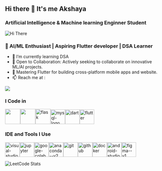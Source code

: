 ## Hi there 👋 It's me Akshaya

### Artificial Intelligence & Machine learning Enginner Student

![Hi There](https://i.giphy.com/media/v1.Y2lkPTc5MGI3NjExZ2RkbjNlNGF0ZG9jd2cxNTdqMTlseG90OGNidjJxOGZ6bmtqdDFlMiZlcD12MV9pbnRlcm5hbF9naWZfYnlfaWQmY3Q9Zw/8ydGiyf5Fr1nVb0J0C/giphy.gif)
### 🚀 AI/ML Enthusiast | Aspiring Flutter developer | DSA Learner

- 🌱 I’m currently learning DSA
- 👯 Open to Collaboration: Actively seeking to collaborate on innovative ML/AI projects.
- 🍁 Mastering Flutter for building cross-platform mobile apps and website.
- 📫 Reach me at :
  
[<img src="https://img.shields.io/badge/LinkedIn-0077B5?style=for-the-badge&logo=linkedin&logoColor=white" />](https://www.linkedin.com/in/akshaya-siva-02aa43282)

### I Code in
<img height="50" width="50" src="https://img.icons8.com/color/48/000000/python.png" /><img height="50" width="50" src="https://img.icons8.com/color/48/000000/tensorflow.png"/><img width="50" height="50" src="https://img.icons8.com/ios-filled/50/flask.png" alt="flask"/><img width="48" height="48" src="https://img.icons8.com/color/48/mysql-logo.png" alt="mysql-logo"/><img width="48" height="48" src="https://img.icons8.com/color/48/dart.png" alt="dart"/><img width="48" height="48" src="https://img.icons8.com/color/48/flutter.png" alt="flutter"/>
### IDE and Tools I Use
<img width="48" height="48" src="https://img.icons8.com/color/48/visual-studio-code-2019.png" alt="visual-studio-code-2019"/><img width="48" height="48" src="https://img.icons8.com/fluency/48/jupyter.png" alt="jupyter"/><img width="48" height="48" src="https://img.icons8.com/color/48/google-colab.png" alt="google-colab"/><img width="48" height="48" src="https://img.icons8.com/fluency/48/anaconda--v2.png" alt="anaconda--v2"/><img width="48" height="48" src="https://img.icons8.com/color/48/git.png" alt="git"/><img width="48" height="48" src="https://img.icons8.com/material-outlined/48/github.png" alt="github"/><img width="48" height="48" src="https://img.icons8.com/fluency/48/docker.png" alt="docker"/><img width="48" height="48" src="https://img.icons8.com/color/48/android-studio--v2.png" alt="android-studio--v2"/><img width="48" height="48" src="https://img.icons8.com/color/48/figma--v1.png" alt="figma--v1"/>

![LeetCode Stats](https://leetcard.jacoblin.cool/achu09?theme=unicorn&font=Marcellus)
